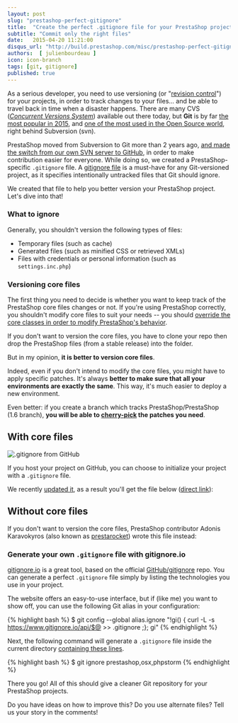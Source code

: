 ```yaml
---
layout: post
slug: "prestashop-perfect-gitignore"
title:  "Create the perfect .gitignore file for your PrestaShop projects"
subtitle: "Commit only the right files"
date:   2015-04-20 11:21:00
disqus_url: "http://build.prestashop.com/misc/prestashop-perfect-gitignore/"
authors:  [ julienbourdeau ]
icon: icon-branch
tags: [git, gitignore]
published: true
---
```


As a serious developer, you need to use versioning (or "[revision control](http://en.wikipedia.org/wiki/Revision_control)") for your projects, in order to track changes to your files... and be able to travel back in time when a disaster happens. There are many CVS ([_Concurrent Versions System_](http://en.wikipedia.org/wiki/Concurrent_Versions_System)) available out there today, but **Git** is by far [the most popular in 2015](http://stackoverflow.com/research/developer-survey-2015#tech-sourcecontrol), and [one of the most used in the Open Source world](https://www.openhub.net/repositories/compare), right behind Subversion (svn).

PrestaShop moved from Subversion to Git more than 2 years ago, [and made the switch from our own SVN server to GitHub](https://www.prestashop.com/blog/en/prestashop-is-now-on-github/), in order to make contribution easier for everyone. While doing so, we created a PrestaShop-specific `.gitignore` file. A [gitignore file](http://git-scm.com/docs/gitignore) is a must-have for any Git-versioned project, as it specifies intentionally untracked files that Git should ignore.

We created that file to help you better version your PrestaShop project. Let's dive into that!


### What to ignore

Generally, you shouldn't version the following types of files:

* Temporary files (such as cache)
* Generated files (such as minified CSS or retrieved XMLs)
* Files with credentials or personal information (such as `settings.inc.php`)


### Versioning core files

The first thing you need to decide is whether you want to keep track of the PrestaShop core files changes or not. If you're using PrestaShop correctly, you shouldn't modify core files to suit your needs -- you should [override the core classes in order to modify PrestaShop's behavior](http://doc.prestashop.com/display/PS16/Overriding+default+behaviors).

If you don't want to version the core files, you have to clone your repo then drop the PrestaShop files (from a stable release) into the folder.

But in my opinion, **it is better to version core files**.

Indeed, even if you don't intend to modify the core files, you might have to apply specific patches. It's always **better to make sure that all your environments are exactly the same**. This way, it's much easier to deploy a new environment.

Even better: if you create a branch which tracks PrestaShop/PrestaShop (1.6 branch), **you will be able to [cherry-pick](http://git-scm.com/docs/git-cherry-pick) the patches you need**.

## With core files

![.gitignore from GitHub](/assets/images/2015/04/github-new-repo-gitignore.jpg)

If you host your project on GitHub, you can choose to initialize your project with a `.gitignore` file.

We recently [updated it](https://github.com/github/gitignore/pull/1479), as a result you'll get the file below ([direct link](https://github.com/github/gitignore/blob/master/Prestashop.gitignore)):

<script src="https://gist.github.com/julienbourdeau/0f7d629cb7f9bc6995fc.js"></script>

## Without core files

If you don't want to version the core files, PrestaShop contributor Adonis Karavokyros (also known as [prestarocket](https://github.com/prestarocket)) wrote this file instead:

<script src="https://gist.github.com/prestarocket/1070872.js"></script>

### Generate your own `.gitignore` file with gitignore.io

[gitignore.io](http://gitignore.io) is a great tool, based on the official [GitHub/gitignore](https://github.com/github/gitignore) repo. You can generate a perfect `.gitignore` file simply by listing the technologies you use in your project.

The website offers an easy-to-use interface, but if (like me) you want to show off, you can use the following Git alias in your configuration:

{% highlight bash %}
$ git config --global alias.ignore "!gi() { curl -L -s https://www.gitignore.io/api/$@ >> .gitignore ;}; gi"
{% endhighlight %}

Next, the following command will generate a `.gitignore` file inside the current directory [containing these lines](https://www.gitignore.io/api/prestashop,osx,phpstorm).

{% highlight bash %}
$ git ignore prestashop,osx,phpstorm
{% endhighlight %}

There you go! All of this should give a cleaner Git repository for your PrestaShop projects.

Do you have ideas on how to improve this? Do you use alternate files? Tell us your story in the comments!

